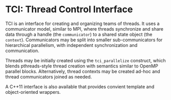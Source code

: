 # TCI: Thread Control Interface

TCI is an interface for creating and organizing teams of threads. It uses a communicator model, similar to MPI, where threads synchronize and share data through a handle (the `communicator`) to a shared state object (the `context`). Communicators may be split into smaller sub-communicators for hierarchical parallelism, with independent synchronization and communication.

Threads may be initially created using the `tci_parallelize` construct, which blends pthreads-style thread creation with semantics similar to OpenMP parallel blocks. Alternatively, thread contexts may be created ad-hoc and thread communicators joined as needed.

A C++11 interface is also available that provides convient template and object-oriented wrappers.
